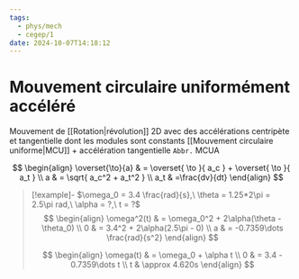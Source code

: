 ```yaml
---
tags:
  - phys/mech
  - cegep/1
date: 2024-10-07T14:18:12
---
```


# Mouvement circulaire uniformément accéléré

Mouvement de [[Rotation|révolution]] 2D avec des accélérations centripète et tangentielle dont les modules sont constants
[[Mouvement circulaire uniforme|MCU]] + accélération tangentielle
`Abbr.` MCUA

$$
\begin{align}
\overset{\to}{a} & = \overset{ \to }{ a_c } + \overset{ \to }{ a_t } \\
a & = \sqrt{ a_c^2 + a_t^2 } \\
a_t & =\frac{dv}{dt}
\end{align}
$$

> [!example]- $\omega_0 = 3.4 \frac{rad}{s},\ \theta = 1.25*2\pi = 2.5\pi rad,\ \alpha = ?,\ t = ?$
> $$
> \begin{align}
> \omega^2(t) & = \omega_0^2 + 2\alpha(\theta - \theta_0) \\
> 0 & = 3.4^2 + 2\alpha(2.5\pi - 0) \\
> a & = -0.7359\dots \frac{rad}{s^2}
> \end{align}
> $$
>
> $$
> \begin{align}
> \omega(t) & = \omega_0 + \alpha t \\
> 0 & = 3.4 - 0.7359\dots t \\
> t & \approx 4.620s
> \end{align}
> $$
